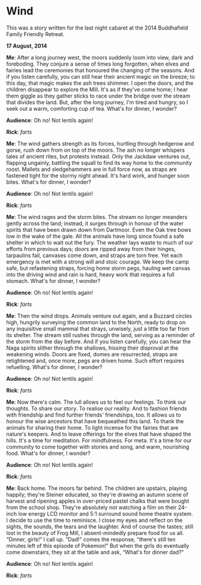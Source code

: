 # Wind

This was a story written for the last night cabaret at the 2014 Buddhafield Family Friendly Retreat.

**17 August, 2014**

**Me**: After a long journey west, the moors suddenly loom into view, dark and foreboding. They conjure a sense of times long forgotten, when elves and fairies lead the ceremonies that honoured the changing of the seasons. And if you listen carefully, you can still hear their ancient magic on the breeze; to this day, that magic makes the ash trees shimmer. I open the doors, and the children disappear to explore the Mill. It's as if they've come home; I hear them giggle as they gather sticks to race under the bridge over the stream that divides the land. But, after the long journey, I'm tired and hungry, so I seek out a warm, comforting cup of tea. What's for dinner, I wonder?

**Audience**: Oh no! Not lentils again!

**Rick**: _farts_

**Me**: The wind gathers strength as its forces, hurtling through hedgerow and gorse, rush down from on top of the moors. The ash no longer whispers tales of ancient rites, but protests instead. Only the Jackdaw ventures out, flapping ungainly, battling the squall to find its way home to the community roost. Mallets and sledgehammers are in full force now, as straps are fastened tight for the stormy night ahead. It's hard work, and hunger soon bites. What's for dinner, I wonder?

**Audience**: Oh no! Not lentils again!

**Rick**: _farts_

**Me**: The wind rages and the storm bites. The stream no longer meanders gently across the land; instead, it surges through in honour of the water spirits that have been drawn down from Dartmoor. Even the Oak tree bows low in the wake of the gale. All the animals have long since found a safe shelter in which to wait out the fury. The weather lays waste to much of our efforts from previous days; doors are ripped away from their hinges, tarpaulins fail, canvases come down, and straps are torn free. Yet each emergency is met with a strong will and stoic courage. We keep the camp safe, but refastening straps, forcing home storm pegs, hauling wet canvas into the driving wind and rain is hard, heavy work that requires a full stomach. What's for dinner, I wonder?

**Audience**: Oh no! Not lentils again!

**Rick**: _farts_

**Me**: Then the wind drops. Animals venture out again, and a Buzzard circles high, hungrily surveying the common land to the North, ready to drop on any inquisitive small mammal that strays, unwisely, just a little too far from its shelter. The stream still rushes through the land, serving as a reminder of the storm from the day before. And if you listen carefully, you can hear the Naga spirits slither through the shallows, hissing their disproval at the weakening winds. Doors are fixed, domes are resurrected, straps are retightened and, once more, pegs are driven home. Such effort requires refuelling. What's for dinner, I wonder?

**Audience**: Oh no! Not lentils again!

**Rick**: _farts_

**Me**: Now there's calm. The lull allows us to feel our feelings. To think our thoughts. To share our story. To realise our reality. And to fashion friends with friendship and find further friends' friendships, too. It allows us to honour the wise ancestors that have bequeathed this land. To thank the animals for sharing their home. To light incense for the fairies that are nature's keepers. And to leave offerings for the elves that have shaped the hills. It's a time for meditation. For mindfulness. For meta. It's a time for our community to come together with stories and song, and warm, nourishing food. What's for dinner, I wonder?

**Audience**: Oh no! Not lentils again!

**Rick**: _farts_

**Me**: Back home. The moors far behind. The children are upstairs, playing happily; they're Steiner educated, so they're drawing an autumn scene of harvest and ripening apples in over-priced pastel chalks that were bought from the school shop. They're absolutely not watching a film on their 24-inch low energy LCD monitor and 5:1 surround sound home theatre system. I decide to use the time to reminisce. I close my eyes and reflect on the sights, the sounds, the tears and the laughter. And of course the tastes; still lost in the beauty of Frog Mill, I absent-mindedly prepare food for us all. “Dinner, girls!” I call up. “Dad!" comes the response, "there's still ten minutes left of this episode of Pokemon!” But when the girls do eventually come downstairs, they sit at the table and ask, “What's for dinner dad?"

**Audience**: Oh no! Not lentils again!

**Rick**: _farts_

&nbsp;